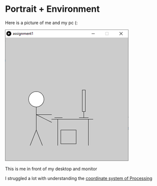# Portrait + Environment

Here is a picture of me and my pc (:

![](portrait.PNG)

This is me in front of my desktop and monitor

I struggled a lot with understanding the [coordinate system of Processing](https://processing.org/tutorials/drawing/)
